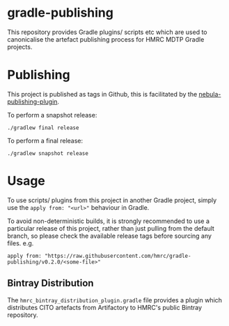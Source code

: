 
# gradle-publishing

This repository provides Gradle plugins/ scripts etc which are used to canonicalise the artefact publishing process for HMRC MDTP Gradle projects.

# Publishing

This project is published as tags in Github, this is facilitated by the [nebula-publishing-plugin][1].

To perform a snapshot release:

    ./gradlew final release

To perform a final release:

    ./gradlew snapshot release
    
# Usage

To use scripts/ plugins from this project in another Gradle project, simply use the `apply from: "<url>"` behaviour in Gradle.

To avoid non-deterministic builds, it is strongly recommended to use a particular release of this project, rather than just pulling from the default branch, so please check the available release tags before sourcing any files. e.g.

    apply from: "https://raw.githubusercontent.com/hmrc/gradle-publishing/v0.2.0/<some-file>" 
    
## Bintray Distribution

The `hmrc_bintray_distribution_plugin.gradle` file provides a plugin which distributes CITO artefacts from Artifactory to HMRC's public Bintray repository.

[1]: https://github.com/nebula-plugins/nebula-publishing-plugin

